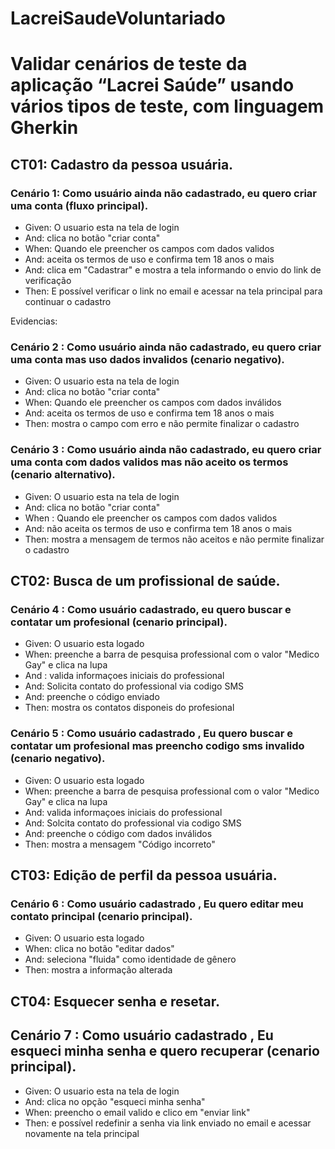 # LacreiSaudeVoluntariado

# Validar cenários de teste da aplicação “Lacrei Saúde” usando vários tipos de teste, com linguagem Gherkin  
## CT01: Cadastro da pessoa usuária. 
### Cenário 1: Como usuário ainda não cadastrado, eu quero criar uma conta (fluxo principal). 
- Given: O usuario esta na tela de login 
- And: clica no botão "criar conta" 
- When: Quando ele preencher os campos com dados validos 
- And: aceita os termos de uso e confirma tem 18 anos o mais 
- And: clica em "Cadastrar" e mostra a tela informando o envio do link de verificação 
- Then: E possível verificar o link no email e acessar na tela principal para continuar o cadastro 

Evidencias:  

### Cenário 2 : Como usuário ainda não cadastrado, eu quero criar uma conta mas uso dados invalidos (cenario negativo). 
- Given: O usuario esta na tela de login 
- And: clica no botão "criar conta" 
- When: Quando ele preencher os campos com dados inválidos  
- And: aceita os termos de uso e confirma tem 18 anos o mais 
- Then: mostra o campo com erro e não permite finalizar o cadastro 

### Cenário 3 : Como usuário ainda não cadastrado, eu quero criar uma conta com dados validos mas não aceito os termos (cenario alternativo). 
- Given: O usuario esta na tela de login 
- And: clica no botão "criar conta" 
- When : Quando ele preencher os campos com dados validos 
- And: não aceita os termos de uso e confirma tem 18 anos o mais 
- Then: mostra a mensagem de termos não aceitos e não permite finalizar o cadastro 

## CT02: Busca de um profissional de saúde. 
### Cenário 4 : Como usuário cadastrado, eu quero buscar e contatar um profesional (cenario principal). 
- Given: O usuario esta logado 
- When: preenche a barra de pesquisa professional com o valor "Medico Gay" e clica na lupa 
- And : valida informaçoes iniciais do professional  
- And: Solicita contato do professional via codigo SMS 
- And: preenche o código enviado  
- Then: mostra os contatos disponeis do profesional 

### Cenário 5 : Como usuário cadastrado , Eu quero buscar e contatar um profesional mas preencho codigo sms invalido (cenario negativo). 
- Given: O usuario esta logado 
- When: preenche a barra de pesquisa professional com o valor "Medico Gay" e clica na lupa 
- And: valida informaçoes iniciais do professional  
- And: Solcita contato do professional via codigo SMS 
- And: preenche o código com dados inválidos  
- Then: mostra a mensagem "Código incorreto" 

## CT03: Edição de perfil da pessoa usuária. 
### Cenário 6 : Como usuário cadastrado , Eu quero editar meu contato principal (cenario principal). 
- Given: O usuario esta logado 
- When: clica no botão "editar dados" 
- And: seleciona "fluida" como identidade de gênero 
- Then: mostra a informação alterada 

## CT04: Esquecer senha e resetar. 
## Cenário 7 : Como usuário cadastrado , Eu esqueci minha senha e quero recuperar (cenario principal). 
- Given: O usuario esta na tela de login 
- And: clica no opção "esqueci minha senha" 
- When: preencho o email valido e clico em "enviar link" 
- Then: e possível redefinir a senha via link enviado no email e acessar novamente na tela principal 